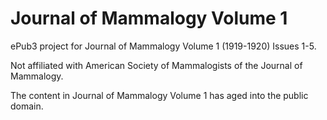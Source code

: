 Journal of Mammalogy Volume 1
=============================

ePub3 project for Journal of Mammalogy Volume 1 (1919-1920) Issues 1-5.

Not affiliated with American Society of Mammalogists of the Journal of Mammalogy.

The content in Journal of Mammalogy Volume 1 has aged into the public domain.
